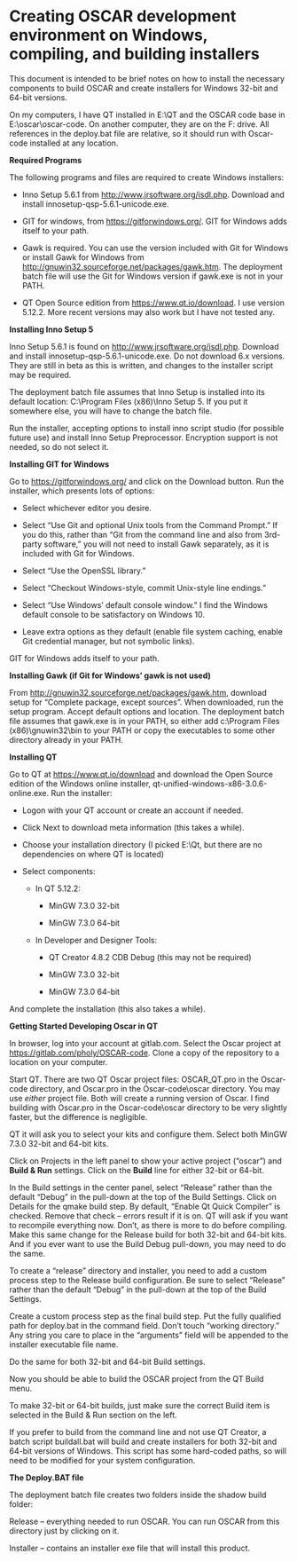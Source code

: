 Creating OSCAR development environment on Windows, compiling, and building installers
=====================================================================================

This document is intended to be brief notes on how to install the necessary
components to build OSCAR and create installers for Windows 32-bit and 64-bit
versions.

On my computers, I have QT installed in E:\\QT and the OSCAR code base in
E:\\oscar\\oscar-code. On another computer, they are on the F: drive. All
references in the deploy.bat file are relative, so it should run with Oscar-code
installed at any location.

**Required Programs**

The following programs and files are required to create Windows installers:

-   Inno Setup 5.6.1 from <http://www.jrsoftware.org/isdl.php>. Download and
    install innosetup-qsp-5.6.1-unicode.exe.

-   GIT for windows, from <https://gitforwindows.org/>. GIT for Windows adds
    itself to your path.

-   Gawk is required. You can use the version included with Git for Windows or
    install Gawk for Windows from
    <http://gnuwin32.sourceforge.net/packages/gawk.htm>. The deployment batch
    file will use the Git for Windows version if gawk.exe is not in your PATH.

-   QT Open Source edition from <https://www.qt.io/download>. I use version
    5.12.2. More recent versions may also work but I have not tested any.

**Installing Inno Setup 5**

Inno Setup 5.6.1 is found on <http://www.jrsoftware.org/isdl.php>. Download and
install innosetup-qsp-5.6.1-unicode.exe. Do not download 6.x versions. They are
still in beta as this is written, and changes to the installer script may be
required.

The deployment batch file assumes that Inno Setup is installed into its default
location: C:\\Program Files (x86)\\Inno Setup 5. If you put it somewhere else,
you will have to change the batch file.

Run the installer, accepting options to install inno script studio (for possible
future use) and install Inno Setup Preprocessor. Encryption support is not
needed, so do not select it.

**Installing GIT for Windows**

Go to <https://gitforwindows.org/> and click on the Download button. Run the
installer, which presents lots of options:

-   Select whichever editor you desire.

-   Select “Use Git and optional Unix tools from the Command Prompt.” If you do
    this, rather than “Git from the command line and also from 3rd-party
    software,” you will not need to install Gawk separately, as it is included
    with Git for Windows.

-   Select “Use the OpenSSL library.”

-   Select “Checkout Windows-style, commit Unix-style line endings.”

-   Select “Use Windows’ default console window.” I find the Windows default
    console to be satisfactory on Windows 10.

-   Leave extra options as they default (enable file system caching, enable Git
    credential manager, but not symbolic links).

GIT for Windows adds itself to your path.

**Installing Gawk (if Git for Windows’ gawk is not used)**

From <http://gnuwin32.sourceforge.net/packages/gawk.htm>, download setup for
“Complete package, except sources”. When downloaded, run the setup program.
Accept default options and location. The deployment batch file assumes that
gawk.exe is in your PATH, so either add c:\\Program Files (x86)\\gnuwin32\\bin
to your PATH or copy the executables to some other directory already in your
PATH.

**Installing QT**

Go to QT at <https://www.qt.io/download> and download the Open Source edition of
the Windows online installer, qt-unified-windows-x86-3.0.6-online.exe. Run the
installer:

-   Logon with your QT account or create an account if needed.

-   Click Next to download meta information (this takes a while).

-   Choose your installation directory (I picked E:\\Qt, but there are no
    dependencies on where QT is located)

-   Select components:

    -   In QT 5.12.2:

        -   MinGW 7.3.0 32-bit

        -   MinGW 7.3.0 64-bit

    -   In Developer and Designer Tools:

        -   QT Creator 4.8.2 CDB Debug (this may not be required)

        -   MinGW 7.3.0 32-bit

        -   MinGW 7.3.0 64-bit

And complete the installation (this also takes a while).

**Getting Started Developing Oscar in QT**

In browser, log into your account at gitlab.com. Select the Oscar project at
https://gitlab.com/pholy/OSCAR-code. Clone a copy of the repository to a
location on your computer.

Start QT. There are two QT Oscar project files: OSCAR_QT.pro in the Oscar-code
directory, and Oscar.pro in the Oscar-code\\oscar directory. You may use
*either* project file. Both will create a running version of Oscar. I find
building with Oscar.pro in the Oscar-code\\oscar directory to be very slightly
faster, but the difference is negligible.

QT it will ask you to select your kits and configure them. Select both MinGW
7.3.0 32-bit and 64-bit kits.

Click on Projects in the left panel to show your active project (“oscar”) and
**Build & Run** settings. Click on the **Build** line for either 32-bit or
64-bit.

In the Build settings in the center panel, select “Release” rather than the
default “Debug” in the pull-down at the top of the Build Settings. Click on
Details for the qmake build step. By default, “Enable Qt Quick Compiler” is
checked. Remove that check – errors result if it is on. QT will ask if you want
to recompile everything now. Don’t, as there is more to do before compiling.
Make this same change for the Release build for both 32-bit and 64-bit kits. And
if you ever want to use the Build Debug pull-down, you may need to do the same.

To create a “release” directory and installer, you need to add a custom process
step to the Release build configuration. Be sure to select “Release” rather than
the default “Debug” in the pull-down at the top of the Build Settings.

Create a custom process step as the final build step. Put the fully qualified
path for deploy.bat in the command field. Don’t touch “working directory.” Any
string you care to place in the “arguments” field will be appended to the
installer executable file name.

Do the same for both 32-bit and 64-bit Build settings.

Now you should be able to build the OSCAR project from the QT Build menu.

To make 32-bit or 64-bit builds, just make sure the correct Build item is
selected in the Build & Run section on the left.

If you prefer to build from the command line and not use QT Creator, a
batch script buildall.bat will build and create installers for both 32-bit
and 64-bit versions of Windows.  This script has some hard-coded paths, so
will need to be modified for your system configuration.

**The Deploy.BAT file**

The deployment batch file creates two folders inside the shadow build folder:

Release – everything needed to run OSCAR. You can run OSCAR from this directory
just by clicking on it.

Installer – contains an installer exe file that will install this product.
